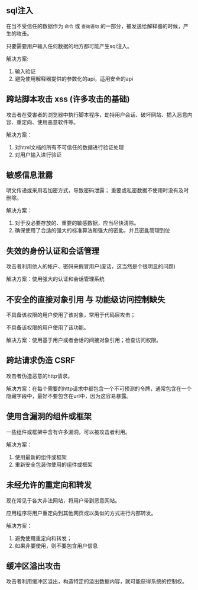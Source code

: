 ## sql注入

在当不受信任的数据作为 `命令` 或 `查询语句` 的一部分，被发送给解释器的时候，产生的攻击。

只要需要用户输入任何数据的地方都可能产生sql注入。

解决方案: 
1. 输入验证
2. 避免使用解释器提供的参数化的api，适用安全的api

## 跨站脚本攻击 xss (许多攻击的基础)

攻击者在受害者的浏览器中执行脚本程序，劫持用户会话、破坏网站、插入恶意内容、重定向、使用恶意软件等。

解决方案：
1. 对html文档的所有不可信任的数据进行验证处理
2. 对用户输入进行验证

## 敏感信息泄露

明文传递或采用若加密方式，导致密码泄露；
重要或私密数据不使用时没有及时删除。

解决方案：
1. 对于没必要存放的、重要的敏感数据，应当尽快清除。
2. 确保使用了合适的强大的标准算法和强大的密匙，并且密匙管理到位

## 失效的身份认证和会话管理

攻击者利用他人的帐户、密码来假冒用户(废话，这当然是个很明显的问题)

解决方案：使用强大的认证和会话管理系统

## 不安全的直接对象引用 与 功能级访问控制缺失

不具备该权限的用户使用了该对象，常用于代码层攻击；

不具备该权限的用户使用了该功能。

解决方案：使用基于用户或者会话的间接对象引用；检查访问权限。

## 跨站请求伪造 CSRF

攻击者伪造恶意的http请求。

解决方案：在每个需要的http请求中都包含一个不可预测的令牌，通常包含在一个隐藏字段中，最好不要包含在url中，因为这容易暴露。

## 使用含漏洞的组件或框架

一些组件或框架中含有许多漏洞，可以被攻击者利用。

解决方案：
1. 使用最新的组件或框架
2. 重新安全包装你使用的组件或框架

## 未经允许的重定向和转发

现在常见于各大非法网站，将用户带到恶意网站。

应用程序将用户重定向到其他网页或以类似的方式进行内部转发。

解决方案：
1. 避免使用重定向和转发；
2. 如果非要使用，则不要包含用户信息

## 缓冲区溢出攻击

攻击者利用缓冲区溢出，构造特定的溢出数据内容，就可能获得系统的控制权。